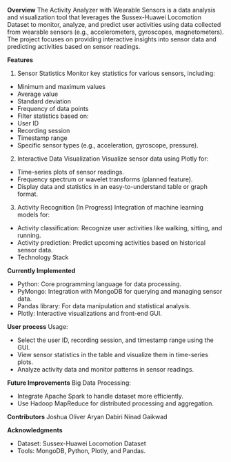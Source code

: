**Overview**
The Activity Analyzer with Wearable Sensors is a data analysis and visualization tool that leverages the Sussex-Huawei Locomotion Dataset to monitor, analyze, and predict user activities using data collected from wearable sensors (e.g., accelerometers, gyroscopes, magnetometers). The project focuses on providing interactive insights into sensor data and predicting activities based on sensor readings.

**Features**
1. Sensor Statistics
Monitor key statistics for various sensors, including:
- Minimum and maximum values
- Average value
- Standard deviation
- Frequency of data points
- Filter statistics based on:
- User ID
- Recording session
- Timestamp range
- Specific sensor types (e.g., acceleration, gyroscope, pressure).
  
2. Interactive Data Visualization
Visualize sensor data using Plotly for:
- Time-series plots of sensor readings.
- Frequency spectrum or wavelet transforms (planned feature).
- Display data and statistics in an easy-to-understand table or graph format.
  
3. Activity Recognition (In Progress)
Integration of machine learning models for:
- Activity classification: Recognize user activities like walking, sitting, and running.
- Activity prediction: Predict upcoming activities based on historical sensor data.
- Technology Stack
  
**Currently Implemented**
- Python: Core programming language for data processing.
- PyMongo: Integration with MongoDB for querying and managing sensor data.
- Pandas library: For data manipulation and statistical analysis.
- Plotly: Interactive visualizations and front-end GUI.
  
**User process**
Usage:
- Select the user ID, recording session, and timestamp range using the GUI.
- View sensor statistics in the table and visualize them in time-series plots.
- Analyze activity data and monitor patterns in sensor readings.
  
**Future Improvements**
Big Data Processing:
- Integrate Apache Spark to handle dataset more efficiently.
- Use Hadoop MapReduce for distributed processing and aggregation.

**Contributors**
Joshua Oliver
Aryan Dabiri
Ninad Gaikwad

**Acknowledgments**
- Dataset: Sussex-Huawei Locomotion Dataset
- Tools: MongoDB, Python, Plotly, and Pandas.
